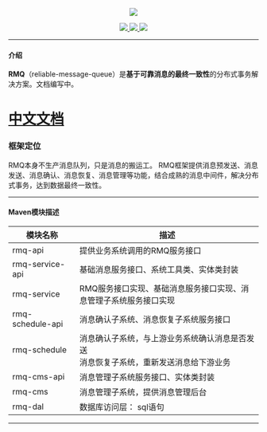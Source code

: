 <p align="center">
<img src="https://www.showdoc.cc/server/api/common/visitfile/sign/51a6c9fb88d79eb8adfcd4256e7f6a6e?showdoc=.jpg" ></img>
</p>

<p align="center">
    <a target="_blank" href="https://search.maven.org/search?q=g:%22com.gitee.nuliing%22%20AND%20a:%22rmq-api%22">
        <img src="https://img.shields.io/maven-central/v/com.gitee.nuliing/rmq-api.svg?label=Maven%20Central" ></img>
    </a>
    <a target="_blank" href="https://www.apache.org/licenses/LICENSE-2.0.html">
        <img src="https://img.shields.io/badge/License-Apache%202.0-blue.svg" ></img>
    </a>
    <a target="_blank" href="https://www.oracle.com/technetwork/java/javase/downloads/index.html">
        <img src="https://img.shields.io/badge/JDK-1.8+-green.svg" ></img>
    </a>
</p>

------------

#### 介绍

**RMQ**（reliable-message-queue）是**基于可靠消息的最终一致性**的分布式事务解决方案。文档编写中。

# [中文文档](https://www.showdoc.cc/rmq "中文文档")

### 框架定位
RMQ本身不生产消息队列，只是消息的搬运工。
RMQ框架提供消息预发送、消息发送、消息确认、消息恢复、消息管理等功能，结合成熟的消息中间件，解决分布式事务，达到数据最终一致性。

------------

#### Maven模块描述

| 模块名称 | 描述 |
| --- | --- |
| rmq-api | 提供业务系统调用的RMQ服务接口 |
| rmq-service-api | 基础消息服务接口、系统工具类、实体类封装 |
| rmq-service | RMQ服务接口实现、基础消息服务接口实现、消息管理子系统服务接口实现 |
| rmq-schedule-api | 消息确认子系统、消息恢复子系统服务接口 |
| rmq-schedule | 消息确认子系统，与上游业务系统确认消息是否发送<br>消息恢复子系统，重新发送消息给下游业务 |
| rmq-cms-api | 消息管理子系统服务接口、实体类封装 |
| rmq-cms | 消息管理子系统，提供消息管理后台 |
| rmq-dal | 数据库访问层： sql语句|

------------

